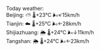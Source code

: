 Today weather:  
Beijing: ⛅️  🌡️+23°C 🌬️↙15km/h  
Tianjin: ☁️   🌡️+25°C 🌬️←28km/h  
Shijiazhuang: 🌦   🌡️+24°C 🌬️↓11km/h  
Tangshan: 🌦   🌡️+24°C 🌬️←23km/h  
